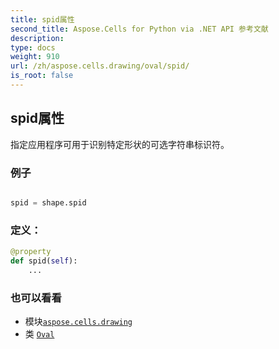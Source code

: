 ```yaml
---
title: spid属性
second_title: Aspose.Cells for Python via .NET API 参考文献
description:
type: docs
weight: 910
url: /zh/aspose.cells.drawing/oval/spid/
is_root: false
---
```

## spid属性

指定应用程序可用于识别特定形状的可选字符串标识符。

### 例子

```python

spid = shape.spid

```
### 定义：
```python
@property
def spid(self):
    ...
```

### 也可以看看
* 模块[`aspose.cells.drawing`](../../)
* 类 [`Oval`](/cells/python-net/zh/aspose.cells.drawing/oval)
